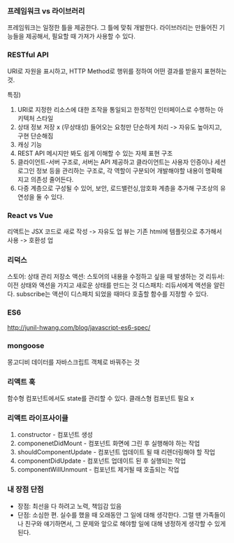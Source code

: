 ### 프레임워크 vs 라이브러리
프레임워크는 일정한 틀을 제공한다. 그 틀에 맞춰 개발한다.
라이브러리는 만들어진 기능들을 제공해서, 필요할 때 가져가 사용할 수 있다.

### RESTful API
URI로 자원을 표시하고, HTTP Method로 행위를 정하여 어떤 결과를 받을지 표현하는 것.

특징)
1. URI로 지정한 리소스에 대한 조작을 통일되고 한정적인 인터페이스로 수행하는 아키텍처 스타일
2. 상태 정보 저장 x (무상태성) 들어오는 요청만 단순하게 처리
-> 자유도 높아지고, 구현 단순해짐
3. 캐싱 기능
4. REST API 메시지만 봐도 쉽게 이해할 수 있는 자체 표현 구조
5. 클라이언트-서버 구조로, 서버는 API 제공하고 클라이언트는 사용자 인증이나 세션 로그인 정보 등을 관리하는 구조로, 각 역할이 구분되어 개발해야할 내용이 명확해지고 의존성 줄어든다.
6. 다증 계층으로 구성될 수 있어, 보안, 로드밸런싱,암호화 계층을 추가해 구조상의 유연성을 둘 수 있다.

### React vs Vue
리액트는 JSX 코드로 새로 작성 -> 자유도 업
뷰는 기존 html에 템플릿으로 추가해서 사용 -> 호환성 업

### 리덕스
스토어: 상태 관리 저장소
액션: 스토어의 내용을 수정하고 싶을 때 발생하는 것
리듀서: 이전 상태와 액션을 가지고 새로운 상태를 만드는 것
디스패치: 리듀서에게 액션을 알린다.
subscribe는 액션이 디스패치 되었을 때마다 호출할 함수를 지정할 수 있다.


### ES6
http://junil-hwang.com/blog/javascript-es6-spec/

### mongoose
몽고디비 데이터를 자바스크립트 객체로 바꿔주는 것

### 리액트 훅
함수형 컴포넌트에서도 state를 관리할 수 있다.
클래스형 컴포넌트 필요 x

### 리액트 라이프사이클
1. constructor - 컴포넌트 생성
2. componenetDidMount - 컴포넌트 화면에 그린 후 실행해야 하는 작업
3. shouldComponentUpdate - 컴포넌트 업데이트 될 때 리렌더링해야 할 작업
4. componentDidUpdate - 컴포넌트 업데이트 된 후 실행되는 작업
5. componentWillUnmount - 컴포넌트 제거될 때 호출되는 작업


### 내 장점 단점
- 장점:
최선을 다 하려고 노력,
책임감 있음
- 단점:
소심한 편.
실수를 했을 때 오래동안 그 일에 대해 생각한다. 그럴 땐 가족들이나 친구와 얘기하면서, 그 문제와 앞으로 해야할 일에 대해 냉정하게 생각할 수 있게 된다.

